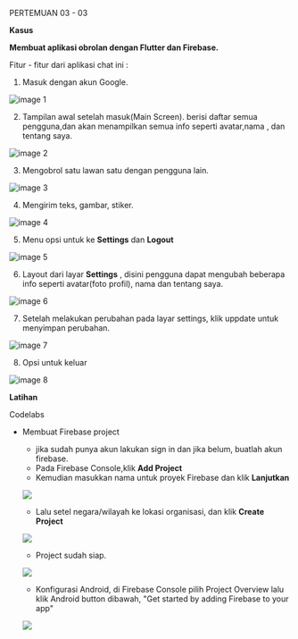 PERTEMUAN 03 - 03

__Kasus__

__Membuat aplikasi obrolan dengan Flutter dan Firebase.__

Fitur - fitur dari aplikasi chat ini :
1. Masuk dengan akun Google.

![image 1](https://github.com/nununganggriani/praxis-academy/blob/master/Novice/03-03/kasus/1.png)

2. Tampilan awal setelah masuk(Main Screen). berisi daftar semua pengguna,dan akan menampilkan semua info seperti avatar,nama , dan tentang saya.

![image 2](https://github.com/nununganggriani/praxis-academy/blob/master/Novice/03-03/kasus/2.png)

3. Mengobrol satu lawan satu dengan pengguna lain.
 
![image 3](https://github.com/nununganggriani/praxis-academy/blob/master/Novice/03-03/kasus/3.png)

4. Mengirim teks, gambar, stiker.

![image 4](https://github.com/nununganggriani/praxis-academy/blob/master/Novice/03-03/kasus/4.png)

5. Menu opsi untuk ke __Settings__ dan __Logout__

![image 5](https://github.com/nununganggriani/praxis-academy/blob/master/Novice/03-03/kasus/5.png)

6. Layout dari layar __Settings__ , disini pengguna dapat mengubah beberapa info seperti avatar(foto profil), nama dan tentang saya.

![image 6](https://github.com/nununganggriani/praxis-academy/blob/master/Novice/03-03/kasus/6.png)

7. Setelah melakukan perubahan pada layar settings, klik uppdate untuk menyimpan perubahan. 

![image 7](https://github.com/nununganggriani/praxis-academy/blob/master/Novice/03-03/kasus/7.png)

8. Opsi untuk keluar

![image 8](https://github.com/nununganggriani/praxis-academy/blob/master/Novice/03-03/kasus/8.png)

__Latihan__

Codelabs
- Membuat Firebase project
  -  jika sudah punya akun lakukan sign in dan jika belum, buatlah akun firebase.
   -  Pada Firebase Console,klik __Add Project__
   -  Kemudian masukkan nama untuk proyek Firebase dan klik __Lanjutkan__

   ![](https://github.com/nununganggriani/praxis-academy/blob/master/Novice/03-03/latihan/codelabs/1.PNG)

   - Lalu setel negara/wilayah  ke lokasi organisasi, dan klik __Create Project__

   ![](https://github.com/nununganggriani/praxis-academy/blob/master/Novice/03-03/latihan/codelabs/2.PNG)

   -  Project sudah siap.

   ![](https://github.com/nununganggriani/praxis-academy/blob/master/Novice/03-03/latihan/codelabs/3.PNG)

   -  Konfigurasi Android, di Firebase Console pilih Project Overview lalu klik Android button dibawah, "Get started by adding Firebase to your app"
   
   ![](https://github.com/nununganggriani/praxis-academy/blob/master/Novice/03-03/latihan/codelabs/4.PNG)

